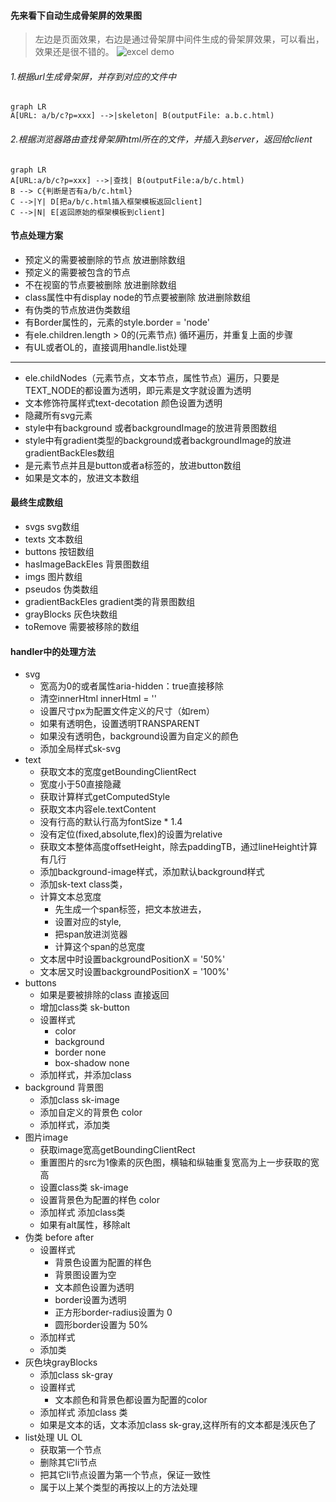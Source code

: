 #### 先来看下自动生成骨架屏的效果图

> 左边是页面效果，右边是通过骨架屏中间件生成的骨架屏效果，可以看出，效果还是很不错的。
![excel demo](../Image/skeleton.png)

###### 1.根据url生成骨架屏，并存到对应的文件中
```mermaid
graph LR
A[URL: a/b/c?p=xxx] -->|skeleton| B(outputFile: a.b.c.html)
```

###### 2.根据浏览器路由查找骨架屏html所在的文件，并插入到server，返回给client
```mermaid
graph LR
A[URL:a/b/c?p=xxx] -->|查找| B(outputFile:a/b/c.html)
B --> C{判断是否有a/b/c.html}
C -->|Y| D[把a/b/c.html插入框架模板返回client]
C -->|N| E[返回原始的框架模板到client]
```
#### 节点处理方案
- 预定义的需要被删除的节点  放进删除数组
- 预定义的需要被包含的节点 
- 不在视窗的节点要被删除 放进删除数组
- class属性中有display node的节点要被删除 放进删除数组
- 有伪类的节点放进伪类数组
- 有Border属性的，元素的style.border = 'node'
- 有ele.children.length > 0的(元素节点) 循环遍历，并重复上面的步骤
- 有UL或者OL的，直接调用handle.list处理
------------

- ele.childNodes（元素节点，文本节点，属性节点）遍历，只要是TEXT_NODE的都设置为透明，即元素是文字就设置为透明
- 文本修饰符属样式text-decotation 颜色设置为透明
- 隐藏所有svg元素
- style中有background 或者backgroundImage的放进背景图数组
- style中有gradient类型的background或者backgroundImage的放进gradientBackEles数组
- 是元素节点并且是button或者a标签的，放进button数组
- 如果是文本的，放进文本数组

#### 最终生成数组
- svgs svg数组
- texts  文本数组
- buttons 按钮数组
- hasImageBackEles  背景图数组
- imgs   图片数组
- pseudos   伪类数组
- gradientBackEles  gradient类的背景图数组
- grayBlocks  灰色块数组
- toRemove  需要被移除的数组

#### handler中的处理方法
- svg 
    - 宽高为0的或者属性aria-hidden：true直接移除
    - 清空innerHtml innerHtml = ''
    - 设置尺寸px为配置文件定义的尺寸（如rem）
    - 如果有透明色，设置透明TRANSPARENT
    - 如果没有透明色，background设置为自定义的颜色
    - 添加全局样式sk-svg
- text
    - 获取文本的宽度getBoundingClientRect
    - 宽度小于50直接隐藏
    - 获取计算样式getComputedStyle
    - 获取文本内容ele.textContent
    - 没有行高的默认行高为fontSize * 1.4
    - 没有定位(fixed,absolute,flex)的设置为relative
    - 获取文本整体高度offsetHeight，除去paddingTB，通过lineHeight计算有几行
    - 添加background-image样式，添加默认background样式
    - 添加sk-text class类，
    - 计算文本总宽度
        - 先生成一个span标签，把文本放进去，
        - 设置对应的style,
        - 把span放进浏览器
        - 计算这个span的总宽度
    - 文本居中时设置backgroundPositionX = '50%'
    - 文本居又时设置backgroundPositionX = '100%'
- buttons
    - 如果是要被排除的class 直接返回
    - 增加class类 sk-button
    - 设置样式 
        - color
        - background
        - border none
        - box-shadow none
    - 添加样式，并添加class
- background 背景图
    - 添加class sk-image
    - 添加自定义的背景色 color
    - 添加样式，添加类
- 图片image
    - 获取image宽高getBoundingClientRect
    - 重置图片的src为1像素的灰色图，横轴和纵轴重复宽高为上一步获取的宽高
    - 设置class类 sk-image
    - 设置背景色为配置的样色 color
    - 添加样式 添加class类
    - 如果有alt属性，移除alt
- 伪类 before after
    - 设置样式
        - 背景色设置为配置的样色
        - 背景图设置为空
        - 文本颜色设置为透明
        - border设置为透明
        - 正方形border-radius设置为 0
        - 圆形border设置为 50%
    - 添加样式
    - 添加类
- 灰色块grayBlocks
    - 添加class sk-gray
    - 设置样式
        - 文本颜色和背景色都设置为配置的color
    - 添加样式 添加class 类
    - 如果是文本的话，文本添加class sk-gray,这样所有的文本都是浅灰色了
- list处理 UL OL
    - 获取第一个节点
    - 删除其它li节点
    - 把其它li节点设置为第一个节点，保证一致性
    - 属于以上某个类型的再按以上的方法处理
 